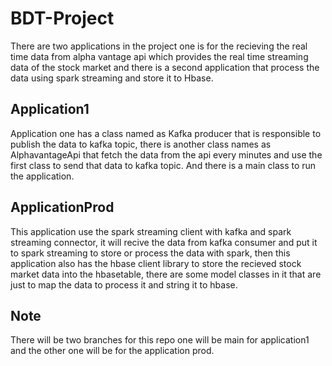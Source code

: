 # BDT-Project
There are two applications in the project one is for the recieving the real time data from alpha vantage api which provides the real time streaming data of the stock market and there is a second application that process the data using spark streaming and store it to Hbase.
## Application1
Application one has a class named as Kafka producer that is responsible to publish the data to kafka topic, there is another class names as AlphavantageApi that fetch the data from the api every minutes and use the first class to send that data to kafka topic. And there is a main class to run the application.

## ApplicationProd
This application use the spark streaming client with kafka and spark streaming connector, it will recive the data from kafka consumer and put it to spark streaming to store or process the data with spark, then this application also has the hbase client library to store the recieved stock market data into the hbasetable, there are some model classes in it that are just to map the data to process it and string it to hbase.

## Note
There will be two branches for this repo one will be main for application1 and the other one will be for the application prod.